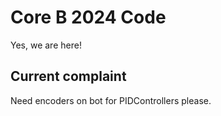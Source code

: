 # Core B 2024 Code

Yes, we are here!

## Current complaint

Need encoders on bot for PIDControllers please.